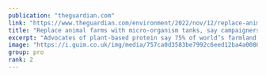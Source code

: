 ```yaml
---
publication: "theguardian.com"
link: "https://www.theguardian.com/environment/2022/nov/12/replace-animal-farms-micro-organism-rewilding-food-precision-fermentation-emissions"
title: "Replace animal farms with micro-organism tanks, say campaigners"
excerpt: "Advocates of plant-based protein say 75% of world’s farmland should be rewilded to reduce emissions"
image: "https://i.guim.co.uk/img/media/757ca0d3583be7992c6eed12ba4a00801e9b34a2/0_300_4500_2700/master/4500.jpg?width=1200&height=630&quality=85&auto=format&fit=crop&overlay-align=bottom%2Cleft&overlay-width=100p&overlay-base64=L2ltZy9zdGF0aWMvb3ZlcmxheXMvdGctZGVmYXVsdC5wbmc&enable=upscale&s=e6adce232edf7d1b80cafaded080f435"
group: pro
rank: 2
---
```

